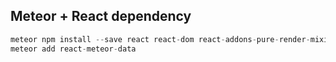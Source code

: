 ## Meteor + React dependency

```javascript
meteor npm install --save react react-dom react-addons-pure-render-mixin
meteor add react-meteor-data
```
